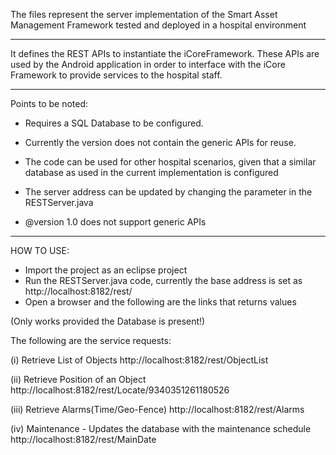 The files represent the server implementation of the Smart Asset Management Framework tested and deployed in a hospital environment

---------------------------------------------------------------------------------------------------------------------------------------------

It defines the REST APIs to instantiate the iCoreFramework. 
These APIs are used by the Android application in order to interface with the iCore Framework to provide services to the hospital staff.

---------------------------------------------------------------------------------------------------------------------------------------------

Points to be noted:
- Requires a SQL Database to be configured. 
- Currently the version does not contain the generic APIs for reuse.
- The code can be used for other hospital scenarios, given that a similar database as used in the current implementation is configured
- The server address can be updated by changing the parameter in the RESTServer.java

- @version 1.0 does not support generic APIs


---------------------------------------------------------------------------------------------------------------------------------------------
HOW TO USE:

- Import the project as an eclipse project
- Run the RESTServer.java code, currently the base address is set as http://localhost:8182/rest/
- Open a browser and the following are the links that returns values

(Only works provided the Database is present!)

The following are the service requests: 

(i) Retrieve List of Objects
    http://localhost:8182/rest/ObjectList 
 
(ii) Retrieve Position of an Object
     http://localhost:8182/rest/Locate/9340351261180526
 
(iii) Retrieve Alarms(Time/Geo-Fence)
  http://localhost:8182/rest/Alarms 
  
(iv) Maintenance - Updates the database with the maintenance schedule
  http://localhost:8182/rest/MainDate